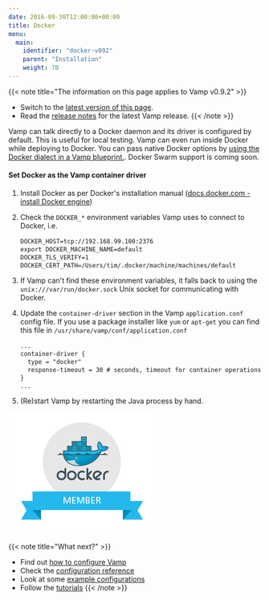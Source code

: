 ```yaml
---
date: 2016-09-30T12:00:00+00:00
title: Docker
menu:
  main:
    identifier: "docker-v092"
    parent: "Installation"
    weight: 70
---
```


{{< note title="The information on this page applies to Vamp v0.9.2" >}}

* Switch to the [latest version of this page](/documentation/installation/docker).
* Read the [release notes](/documentation/release-notes/latest) for the latest Vamp release.
{{< /note >}}


Vamp can talk directly to a Docker daemon and its driver is configured by default. This is useful for local testing. Vamp can even run inside Docker while deploying to Docker.  You can pass native Docker options by [using the Docker dialect in a Vamp blueprint.](/documentation/using-vamp/blueprints/#dialects). Docker Swarm support is coming soon.

#### Set Docker as the Vamp container driver
1. Install Docker as per Docker's installation manual ([docs.docker.com - install Docker engine](https://docs.docker.com/engine/installation/))
2. Check the `DOCKER_*` environment variables Vamp uses to connect to Docker, i.e.

    ```
    DOCKER_HOST=tcp://192.168.99.100:2376
    export DOCKER_MACHINE_NAME=default
    DOCKER_TLS_VERIFY=1
    DOCKER_CERT_PATH=/Users/tim/.docker/machine/machines/default
    ```

3. If Vamp can't find these environment variables, it falls back to using the `unix:///var/run/docker.sock` Unix socket for communicating with Docker.
4. Update the `container-driver` section in the Vamp `application.conf` config file. If you use a package installer like `yum` or `apt-get` you can find this file in `/usr/share/vamp/conf/application.conf`

    ```
    ...
    container-driver {
      type = "docker"
      response-timeout = 30 # seconds, timeout for container operations
    }
    ...
    ```
5. (Re)start Vamp by restarting the Java process by hand.


![](/images/logos/docker-member.jpg)

{{< note title="What next?" >}}
* Find out [how to configure Vamp](/documentation/configure/v0.9.2/configure-vamp)
* Check the [configuration reference](/documentation/configure/v0.9.2/configuration-reference)
* Look at some [example configurations](/documentation/configure/v0.9.2/example-configurations)
* Follow the [tutorials](/documentation/tutorials/)
{{< /note >}}
